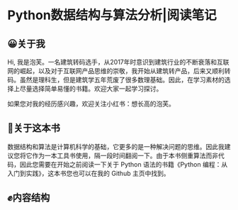 # Python数据结构与算法分析|阅读笔记

## 😀关于我

Hi, 我是泡芙。一名建筑转码选手，从2017年时意识到建筑行业的不断衰落和互联网的崛起，以及对于互联网产品思维的崇敬，我开始从建筑转产品，后来又顺利转码。虽然是理科生，但是建筑学五年荒废了很多数理基础。因此，在学习素材的选择上尽量选择简单易懂的书籍。欢迎大家一起学习探讨。

如果您对我的经历感兴趣，欢迎关注小红书：想长高的泡芙。

## 👋关于这本书

数据结构和算法是计算机科学的基础，它更多的是一种解决问题的思维。因此我建议您将它作为一本工具书使用，隔一段时间翻阅一下。由于本书侧重算法而非代码，因此您需要在开始之前阅读一下关于 Python 语法的书籍《Python 编程：从入门到实践》，这本书您也可以在我的 Github 主页中找到。

## ✊内容结构


